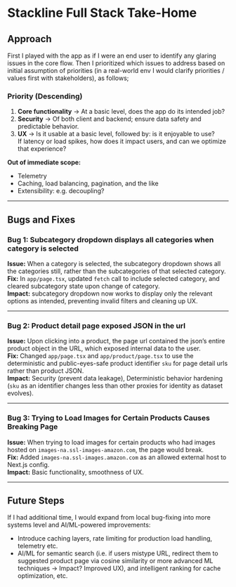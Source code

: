 # Stackline Full Stack Take-Home

## Approach

First I played with the app as if I were an end user to identify any glaring issues in the core flow.
Then I prioritized which issues to address based on initial assumption of priorities (in a real-world env I would clarify priorities / values first with stakeholders), as follows;

### Priority (Descending)

1. **Core functionality** → At a basic level, does the app do its intended job?  
2. **Security** → Of both client and backend; ensure data safety and predictable behavior.  
3. **UX** → Is it usable at a basic level, followed by: is it enjoyable to use?  
   If latency or load spikes, how does it impact users, and can we optimize that experience?  

**Out of immediate scope:**  
- Telemetry  
- Caching, load balancing, pagination, and the like
- Extensibility: e.g. decoupling?

---

## Bugs and Fixes

### Bug 1: Subcategory dropdown displays all categories when category is selected
**Issue:** When a category is selected, the subcategory dropdown shows all the categories still, rather than the subcategories of that selected category.  
**Fix:** In `app/page.tsx`, updated `fetch` call to include selected category, and cleared subcategory state upon change of category.  
**Impact:** subcategory dropdown now works to display only the relevant options as intended, preventing invalid filters and cleaning up UX.

---

### Bug 2: Product detail page exposed JSON in the url
**Issue:** Upon clicking into a product, the page url contained the json’s entire product object in the URL, which exposed internal data to the user.  
**Fix:** Changed `app/page.tsx` and `app/product/page.tsx` to use the deterministic and public-eyes-safe product identifier `sku` for page detail urls rather than product JSON.  
**Impact:** Security (prevent data leakage), Deterministic behavior hardening (`sku` as an identifier changes less than other proxies for identity as dataset evolves).

---

### Bug 3: Trying to Load Images for Certain Products Causes Breaking Page
**Issue:** When trying to load images for certain products who had images hosted on `images-na.ssl-images-amazon.com`, the page would break.  
**Fix:** Added `images-na.ssl-images.amazon.com` as an allowed external host to Next.js config.  
**Impact:** Basic functionality, smoothness of UX.

---

## Future Steps

If I had additional time, I would expand from local bug-fixing into more systems level and AI/ML-powered improvements:
-  Introduce caching layers, rate limiting for production load handling, telemetry etc.
-  AI/ML for semantic search (i.e. if users mistype URL, redirect them to suggested product page via cosine similarity or more advanced ML techniques -> Impact? Improved UX), and intelligent ranking for cache optimization, etc.
